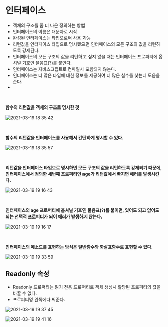 # 인터페이스
- 객체의 구조를 좀 더 나은 정의하는 방법
- 인터페이스의 이름은 대문자로 시작
- 완성된 인터페이스는 타입으로써 사용 가능
- 리턴값을 인터페이스 타입으로 명시했으면 인터페이스의 모든 구조의 값을 리턴하도록 강제된다.
- 인터페이스의 모든 구조의 값을 리턴하고 싶지 않을 때는 인터페이스 프로퍼티에 옵셔널 기호인 물음표(?)를 붙인다.
- 인터페이스는 자바스크립트로 컴파일시 포함되지 않는다.
- 인터페이스는 더 많은 타입에 대한 정보를 제공하여 더 많은 실수를 찾는데 도움을 준다.
- 
<br/>

**함수의 리턴값을 객체의 구조로 명시한 것**

![2021-03-19 18 35 42](https://user-images.githubusercontent.com/35294456/111760409-056dcb00-88e2-11eb-8939-e8e6ceb3a6a8.png)

<br/>

**함수의 리턴값을 인터페이스를 사용해서 간단하게 명시할 수 있다.**

![2021-03-19 18 35 57](https://user-images.githubusercontent.com/35294456/111760411-069ef800-88e2-11eb-9029-46481882a1f9.png)

<br/>

**리턴값을 인터페이스 타입으로 명시하면 모든 구조의 값을 리턴하도록 강제되기 때문에, 인터페이스에서 정의한 세번째 프로퍼티인 age가 리턴값에서 빠지면 에러를 발생시킨다.**

![2021-03-19 19 16 43](https://user-images.githubusercontent.com/35294456/111765387-a448f600-88e7-11eb-9cba-52366eb12fb7.png)

<br/>

**인터페이스의 age 프로퍼티에 옵셔널 기호인 물음표(?)를 붙이면, 있어도 되고 없어도 되는 선택적 프로퍼티가 되어 에러가 발생하지 않는다.**

![2021-03-19 19 16 17](https://user-images.githubusercontent.com/35294456/111765350-998e6100-88e7-11eb-9d99-81a5e25f3486.png)

<br/>

**인터페이스의 메소드를 표현하는 방식은 일반함수와 화살표함수로 표현할 수 있다.**

![2021-03-19 19 33 59](https://user-images.githubusercontent.com/35294456/111767436-11f62180-88ea-11eb-89e8-6471883b7ab1.png)

## Readonly 속성
- Readonly 프로퍼티는 읽기 전용 프로퍼티로 객체 생성시 할당된 프로퍼티의 값을 바꿀 수 없다.
- 프로퍼티명 왼쪽에다 써준다.
 
![2021-03-19 19 37 45](https://user-images.githubusercontent.com/35294456/111767898-99dc2b80-88ea-11eb-8fea-a17095ecef4f.png)

![2021-03-19 19 41 16](https://user-images.githubusercontent.com/35294456/111768275-153ddd00-88eb-11eb-92c0-473bc3492b5f.png)
